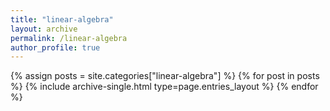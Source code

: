 ```yaml
---
title: "linear-algebra"
layout: archive
permalink: /linear-algebra
author_profile: true
---
```



{% assign posts = site.categories["linear-algebra"] %}
{% for post in posts %} {% include archive-single.html type=page.entries_layout %} {% endfor %}
